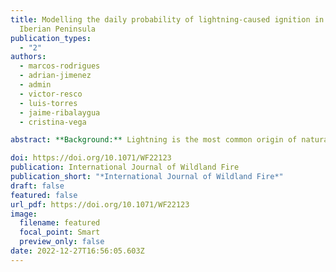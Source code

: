```yaml
---
title: Modelling the daily probability of lightning-caused ignition in the
  Iberian Peninsula
publication_types:
  - "2"
authors:
  - marcos-rodrigues
  - adrian-jimenez
  - admin
  - victor-resco
  - luis-torres
  - jaime-ribalaygua
  - cristina-vega

abstract: **Background:** Lightning is the most common origin of natural fires, being strongly linked to specific synoptic conditions associated with atmospheric instability, such as dry thunderstorms; dry fuels are required for ignition to take place and for subsequent propagation. **Aims:** The aim was to predict the daily probability of ignition by exploiting a large dataset of lightning and fire data to anticipate ignition over the entire Iberian Peninsula. **Methods:** We trained and tested a machine learning model using lightning strikes (>17 million) in the period 2009–2015. For each lightning strike, we extracted information relating to fuel condition, structural features of vegetation, topography, and the specific characteristics of the strikes (polarity, intensity and flash density). **Key results:** Naturally triggered ignitions are typically initiated at higher elevations (above 1000 m above sea level) under conditions of low dead fuel moisture (<10–13%) and moderate live moisture content (Drought Code > 300). Negative-polarity lightning strikes (−10 kA) appear to trigger fires more frequently. **Conclusions and implications:** Our approach was able to provide ignition forecasts at multiple temporal and spatial scales, thus enhancing forest fire risk assessment systems.

doi: https://doi.org/10.1071/WF22123
publication: International Journal of Wildland Fire
publication_short: "*International Journal of Wildland Fire*"
draft: false
featured: false
url_pdf: https://doi.org/10.1071/WF22123
image:
  filename: featured
  focal_point: Smart
  preview_only: false
date: 2022-12-27T16:56:05.603Z
---
```

